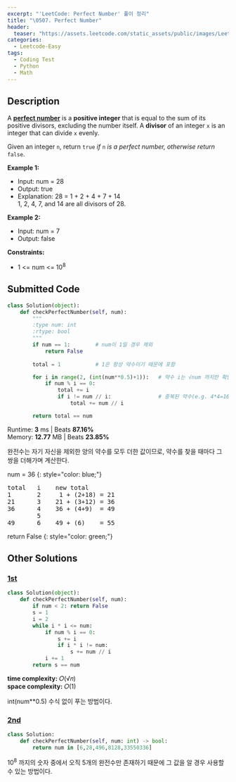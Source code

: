 ```yaml
---
excerpt: "'LeetCode: Perfect Number' 풀이 정리"
title: "\0507. Perfect Number"
header:
  teaser: "https://assets.leetcode.com/static_assets/public/images/LeetCode_Sharing.png"
categories:
  - Leetcode-Easy
tags:
  - Coding Test
  - Python
  - Math
---
```


## <i class="fa-solid fa-file-lines"></i> Description

A <a href="https://en.wikipedia.org/wiki/Perfect_number" target="_blank">**perfect number**</a> is a **positive integer** that is equal to the sum of its positive divisors, excluding the number itself. A **divisor** of an integer `x` is an integer that can divide `x` evenly.

Given an integer `n`, return `true` *if* `n` *is a perfect number, otherwise return* `false`.

**Example 1:**

- Input: num = 28
- Output: true
- Explanation: 28 = 1 + 2 + 4 + 7 + 14   
1, 2, 4, 7, and 14 are all divisors of 28.

**Example 2:**

- Input: num = 7
- Output: false

**Constraints:**

- 1 <= num <= 10<sup>8</sup>

## <i class="fa-solid fa-cloud-arrow-up"></i> Submitted Code

```python
class Solution(object):
    def checkPerfectNumber(self, num):
        """
        :type num: int
        :rtype: bool
        """
        if num == 1:        # num이 1일 경우 제외
            return False
        
        total = 1           # 1은 항상 약수이기 때문에 포함

        for i in range(2, (int(num**0.5)+1)):   # 약수 i는 √num 까지만 확인
            if num % i == 0:
                total += i
                if i != num // i:               # 중복된 약수(e.g. 4*4=16)는 한 번만 적용
                    total += num // i

        return total == num
```
<i class="fa-solid fa-clock"></i> Runtime: **3** ms \| Beats **87.16%**    
<i class="fa-solid fa-memory"></i> Memory: **12.77** MB \| Beats **23.85%**

완전수는 자기 자신을 제외한 양의 약수를 모두 더한 값이므로, 약수를 찾을 때마다 그 쌍을 더해가며 계산한다.

num = 36
{: style="color: blue;"}
<pre>
total   i    new total
1       2     1 + (2+18) = 21
21      3    21 + (3+12) = 36
36      4    36 + (4+9)  = 49
        5
49      6    49 + (6)    = 55
</pre>

return False
{: style="color: green;"}

## <i class="fa-solid fa-flask"></i> Other Solutions

### <a href="https://leetcode.com/problems/perfect-number/solutions/6664352/beginner-friendly-master-the-divisor-tri-pbv7/" target="_blank">1st</a>

```python
class Solution(object):
    def checkPerfectNumber(self, num):
        if num < 2: return False
        s = 1
        i = 2
        while i * i <= num:
            if num % i == 0:
                s += i
                if i * i != num:
                    s += num // i
            i += 1
        return s == num
```
<i class="fa-solid fa-clock"></i> **time complexity:** 𝑂(√𝑛)    
<i class="fa-solid fa-memory"></i> **space complexity:** 𝑂(1)           

int(num**0.5) 수식 없이 푸는 방법이다.

### <a href="https://leetcode.com/problems/perfect-number/solutions/3326058/one-line-of-code-python-two-approaches-b-xn09/" target="_blank">2nd</a>

```python
class Solution:
    def checkPerfectNumber(self, num: int) -> bool:
        return num in [6,28,496,8128,33550336]
```
10<sup>8</sup> 까지의 숫자 중에서 오직 5개의 완전수만 존재하기 때문에 그 값을 알 경우 사용할 수 있는 방법이다.